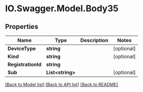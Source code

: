 # IO.Swagger.Model.Body35
## Properties

Name | Type | Description | Notes
------------ | ------------- | ------------- | -------------
**DeviceType** | **string** |  | [optional] 
**Kind** | **string** |  | [optional] 
**RegistrationId** | **string** |  | 
**Sub** | **List&lt;string&gt;** |  | [optional] 

[[Back to Model list]](../README.md#documentation-for-models) [[Back to API list]](../README.md#documentation-for-api-endpoints) [[Back to README]](../README.md)

